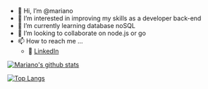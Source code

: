 - 👋 Hi, I’m @mariano
- 👀 I’m interested in improving my skills as a developer back-end
- 🌱 I’m currently learning database noSQL
- 💞️ I’m looking to collaborate on node.js or go
- 📫 How to reach me ...
  - :office: [LinkedIn](https://www.linkedin.com/comm/in/mariano-san-vicente)

[![Mariano's github stats](https://github-readme-stats.vercel.app/api?username=marianosv&count_private=true&show_icons=true&theme=radical&hide_rank=false)](https://github.com/anuraghazra/github-readme-stats)


[![Top Langs](https://github-readme-stats.vercel.app/api/top-langs/?username=marianosv)](https://github.com/marianosv/github-readme-stats)
<!---

marianosv/marianosv is a ✨ special ✨ repository because its `README.md` (this file) appears on your GitHub profile.
You can click the Preview link to take a look at your changes.
--->
